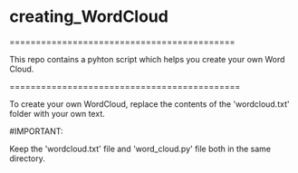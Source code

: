# creating_WordCloud
===========================================

This repo contains a pyhton script which helps you create your own Word Cloud.

============================================

To create your own WordCloud, replace the contents of the 'wordcloud.txt' folder with your own text.

#IMPORTANT:

Keep the 'wordcloud.txt' file and 'word_cloud.py' file both in the same directory.
